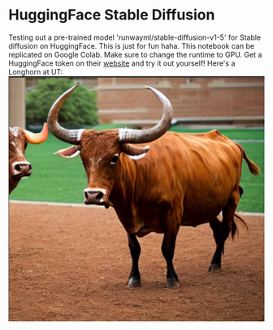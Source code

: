 # HuggingFace Stable Diffusion
Testing out a pre-trained model 'runwayml/stable-diffusion-v1-5' for Stable diffusion on HuggingFace.
This is just for fun haha.
This notebook can be replicated on Google Colab. Make sure to change the runtime to GPU.
Get a HuggingFace token on their [website](https://huggingface.co/settings/tokens) and try it out yourself!
Here's a Longhorn at UT:
![Longhorn at UT](lh.png)
